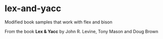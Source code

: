 # lex-and-yacc
Modified book samples that work with flex and bison

From the book **Lex & Yacc** by John R. Levine, Tony Mason and Doug Brown
